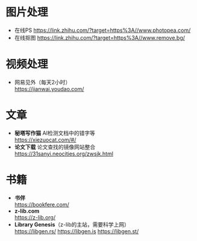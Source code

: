 # 图片处理
- 在线PS
https://link.zhihu.com/?target=https%3A//www.photopea.com/
- 在线抠图
https://link.zhihu.com/?target=https%3A//www.remove.bg/

# 视频处理

- 网易见外（每天2小时）<br>https://jianwai.youdao.com/

# 文章

- **秘塔写作猫**
AI检测文档中的错字等<br/>
https://xiezuocat.com/#/
- **论文下载**
论文查找的镜像网站整合<br/>
https://31sanyi.neocities.org/zwsjk.html

# 书籍

- **书伴**<br>https://bookfere.com/
- **z-lib.com**<br>https://z-lib.org/
- **Library Genesis**（z-lib的主站，需要科学上网）<br>https://libgen.rs/ https://libgen.is https://libgen.st/
